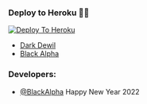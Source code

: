 

### Deploy to Heroku 🏃‍♂

[![Deploy To Heroku](https://www.herokucdn.com/deploy/button.svg)](https://heroku.com/deploy?template=https://github.com/DarkKingbot/CovidBot.git)




- [Dark Dewil]()
- [Black Alpha](https://github.com/DarkKingbot/Covid-19-Update-.git)

### Developers:

-  [@BlackAlpha](https://github.com/DarkKingbot/Covid-19-Update-.git)
Happy New Year 2022
